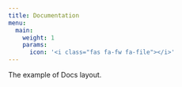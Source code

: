 ```yaml
---
title: Documentation
menu:
  main:
    weight: 1
    params:
      icon: '<i class="fas fa-fw fa-file"></i>'
---
```


The example of Docs layout.
